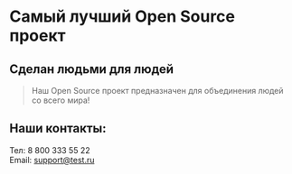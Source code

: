 # Самый лучший Open Source проект

## Сделан людьми для людей

> Наш Open Source проект предназначен для объединения людей со всего мира!

## Наши контакты:
Тел: 8 800 333 55 22  
Email: <support@test.ru>
